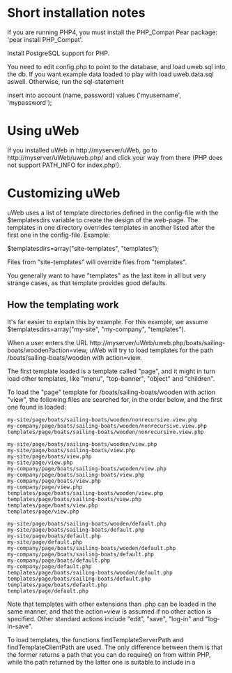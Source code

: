 # Short installation notes
If you are running PHP4, you must install the PHP_Compat Pear package:
'pear install PHP_Compat'.

Install PostgreSQL support for PHP.

You need to edit config.php to point to the database, and load
uweb.sql into the db. If you want example data loaded to play with
load uweb.data.sql aswell. Otherwise, run the sql-statement

insert into account (name, password) values ('myusername', 'mypassword');


# Using uWeb
If you installed uWeb in http://myserver/uWeb, go to
http://myserver/uWeb/uweb.php/ and click your way from there (PHP does
not support PATH_INFO for index.php!).


# Customizing uWeb

uWeb uses a list of template directories defined in the config-file
with the $templatesdirs variable to create the design of the web-page.
The templates in one directory overrides templates in another listed
after the first one in the config-file. Example:

$templatesdirs=array("site-templates", "templates");

Files from "site-templates" will override files from "templates".

You generally want to have "templates" as the last item in all but
very strange cases, as that template provides good defaults.


## How the templating work

It's far easier to explain this by example. For this example, we
assume $templatesdirs=array("my-site", "my-company", "templates").

When a user enters the URL
http://myserver/uWeb/uweb.php/boats/sailing-boats/wooden?action=view,
uWeb will try to load templates for the path
/boats/sailing-boats/wooden with action=view.

The first template loaded is a template called "page", and it might in
turn load other templates, like "menu", "top-banner", "object" and
"children".

To load the "page" template for /boats/sailing-boats/wooden with
action "view", the following files are searched for, in the order
below, and the first one found is loaded:

    my-site/page/boats/sailing-boats/wooden/nonrecursive.view.php
    my-company/page/boats/sailing-boats/wooden/nonrecursive.view.php
    templates/page/boats/sailing-boats/wooden/nonrecursive.view.php

    my-site/page/boats/sailing-boats/wooden/view.php
    my-site/page/boats/sailing-boats/view.php
    my-site/page/boats/view.php
    my-site/page/view.php
    my-company/page/boats/sailing-boats/wooden/view.php
    my-company/page/boats/sailing-boats/view.php
    my-company/page/boats/view.php
    my-company/page/view.php
    templates/page/boats/sailing-boats/wooden/view.php
    templates/page/boats/sailing-boats/view.php
    templates/page/boats/view.php
    templates/page/view.php

    my-site/page/boats/sailing-boats/wooden/default.php
    my-site/page/boats/sailing-boats/default.php
    my-site/page/boats/default.php
    my-site/page/default.php
    my-company/page/boats/sailing-boats/wooden/default.php
    my-company/page/boats/sailing-boats/default.php
    my-company/page/boats/default.php
    my-company/page/default.php
    templates/page/boats/sailing-boats/wooden/default.php
    templates/page/boats/sailing-boats/default.php
    templates/page/boats/default.php
    templates/page/default.php

Note that templates with other extensions than .php can be loaded in
the same manner, and that the action=view is assumed if no other
action is specified. Other standard actions include "edit", "save",
"log-in" and "log-in-save".

To load templates, the functions findTemplateServerPath and
findTemplateClientPath are used. The only difference between them is
that the former returns a path that you can do require() on from
within PHP, while the path returned by the latter one is suitable to
include in a <script src=''> tag in the HTML you output.

Example usages:

    require(findTemplateServerPath("/boats/sailing-boats/wooden", "page", "view", "php"));
    echo "<script src='" .findTemplateClientPath("/boats/sailing-boats/wooden", "page", "view", "css") . "'></script>";


### Template sets

It is sometimes usefull to load a set of templates and concatenate
them all. For example, such templates can provide "boxes" to show on
the side of a web-page.

Template sets works very much like templates, except you use the
functions findTemplateSetServerPath and findTemplateSetClientPath
instaed of findTemplateServerPath and findTemplateClientPath, and
these functions return an array of template files instaed of a single
file.

Whil the template functions search for templates directly under e.g.
my-company/page, the template set functions does a directory listing
under each "template" director, and searches for templates in all of
those.

Example:

    findTemplateSetServerPath("/boats/sailing-boats/wooden", "boxes", "view", "php")

will list the directories under

    my-site/boxes
    my-company/boxes
    templates/boxes

say that the directories found are

    my-site/boxes/ticker
    my-site/boxes/search
    my-company/boxes/ticker
    templates/boxes/search
    templates/boxes/info

then the return value of the above call will be

    array(
     findTemplateServerPath("/boats/sailing-boats/wooden", "boxes/ticker", "view", "php"),
     findTemplateServerPath("/boats/sailing-boats/wooden", "boxes/search", "view", "php"),
     findTemplateServerPath("/boats/sailing-boats/wooden", "boxes/info", "view", "php"))


## Objects

Best explanation is to see any template that deals with objects
("object" and "children"). There is one "big" function that might
deserve an explanation here though, getObjects.

getObjects is used both to list/search for objects, and to get their
properties.

It takes the following parameters:

 * $path The path under which to perform the search, such as /boats/sailing-boats/wooden

 * $relation Specifies how $path is interpreted:
   * 0 means return the object specified by $path
   * 1 means return all children of the object specified by $path
   * 2 means return all descendants of the object specified by $path

 * $requires Restricts objects returned to ones having some specific properties set. E.g. to only return objects that are both visible and have the title "Blurb", set $requires to array("Visible => "yes", "Title" => "Blurb").

 *$properties List of properties to include in the output, or NULL to include all properties.

The return value is easies explained by an example (again):

    array(
     4711 => array('paths' => array('/boats/sailing-boats/wooden/sskaukasus', '/boats/large/sskaukasus'),
                   'properties' => array('Visible' => 'yes',
                                         'Title' => 'S/S Kaukasus',
                                         'Body' => 'S/S Kaukasus is one of our fines wooden +12m long boats with a total of 60m^s sail area.'))
     4712 => array('paths' => array('/boats/sailing-boats/metal/ssmaria', '/boats/small/ssmaria'),
                   'properties' => array('Visible' => 'yes',
                                         'Title' => 'S/S Maria',
                                         'Body' => 'S/S Maria is a 6m long easy-sailed boat perfect for the first-timer')))

(here 4711 and 4712 are the object identifiers of the objects. You
will usually not use these numbers, but the paths to the objects, e.g.
/boats/sailing-boats/wooden/sskaukasus or /boats/small/ssmaria).
